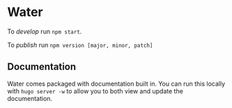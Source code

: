 # Water

To *develop* run `npm start`.

To *publish* run `npm version [major, minor, patch]`


## Documentation

Water comes packaged with documentation built in. You can run this locally with `hugo server -w` to allow you to both view and update the documentation.
